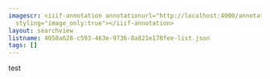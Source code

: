 ```yaml
---
imagescr: <iiif-annotation annotationurl="http://localhost:4000/annotate/annotations/4058a628-c593-463e-9736-8a821e178fee-6.json"
  styling="image_only:true"></iiif-annotation>
layout: searchview
listname: 4058a628-c593-463e-9736-8a821e178fee-list.json
tags: []
---
```

test